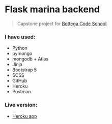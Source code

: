 # Flask marina backend

> Capstone project for [Bottega Code School](https://bottega.tech/)

### I have used:

- Python
- pymongo
- mongodb + Atlas
- Jinja
- Bootstrap 5
- SCSS
- GitHub
- Heroku
- Postman

### Live version: 

- [Heroku app](https://marina-backend.herokuapp.com/)